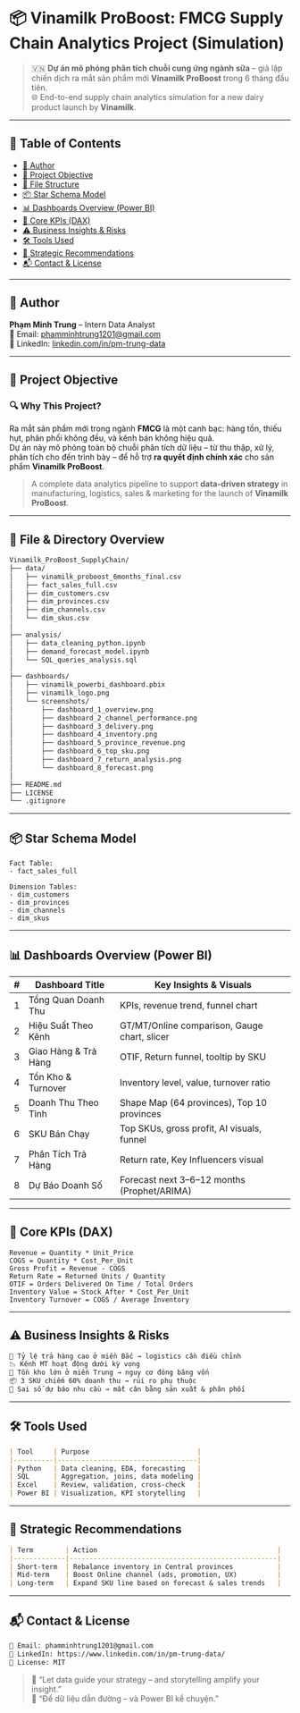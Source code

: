 # 📦 Vinamilk ProBoost: FMCG Supply Chain Analytics Project (Simulation)

> 🇻🇳 **Dự án mô phỏng phân tích chuỗi cung ứng ngành sữa** – giả lập chiến dịch ra mắt sản phẩm mới **Vinamilk ProBoost** trong 6 tháng đầu tiên.  
> 🌐 End-to-end supply chain analytics simulation for a new dairy product launch by **Vinamilk**.

---

## 📑 Table of Contents

- [👤 Author](#-author)
- [🌟 Project Objective](#-project-objective)
- [📁 File Structure](#-file-structure)
- [📦 Star Schema Model](#-star-schema-model)
- [📊 Dashboards Overview (Power BI)](#-dashboards-overview-power-bi)
- [🧮 Core KPIs (DAX)](#-core-kpis-dax)
- [⚠️ Business Insights & Risks](#️-business-insights--risks)
- [🛠️ Tools Used](#-tools-used)
- [🎯 Strategic Recommendations](#-strategic-recommendations)
- [📬 Contact & License](#-contact--license)

---

## 👤 Author

**Phạm Minh Trung** – Intern Data Analyst  
📧 Email: [phamminhtrung1201@gmail.com](mailto:phamminhtrung1201@gmail.com)  
🔗 LinkedIn: [linkedin.com/in/pm-trung-data](https://www.linkedin.com/in/pm-trung-data/)

---

## 🌟 Project Objective

### 🔍 Why This Project?

Ra mắt sản phẩm mới trong ngành **FMCG** là một canh bạc: hàng tồn, thiếu hụt, phân phối không đều, và kênh bán không hiệu quả.  
Dự án này mô phỏng toàn bộ chuỗi phân tích dữ liệu – từ thu thập, xử lý, phân tích cho đến trình bày – để hỗ trợ **ra quyết định chính xác** cho sản phẩm **Vinamilk ProBoost**.

> A complete data analytics pipeline to support **data-driven strategy** in manufacturing, logistics, sales & marketing for the launch of **Vinamilk ProBoost**.

---

## 📁 File & Directory Overview

```bash
Vinamilk_ProBoost_SupplyChain/
├── data/
│   ├── vinamilk_proboost_6months_final.csv
│   ├── fact_sales_full.csv
│   ├── dim_customers.csv
│   ├── dim_provinces.csv
│   ├── dim_channels.csv
│   └── dim_skus.csv
│
├── analysis/
│   ├── data_cleaning_python.ipynb
│   ├── demand_forecast_model.ipynb
│   └── SQL_queries_analysis.sql
│
├── dashboards/
│   ├── vinamilk_powerbi_dashboard.pbix
│   ├── vinamilk_logo.png
│   └── screenshots/
│       ├── dashboard_1_overview.png
│       ├── dashboard_2_channel_performance.png
│       ├── dashboard_3_delivery.png
│       ├── dashboard_4_inventory.png
│       ├── dashboard_5_province_revenue.png
│       ├── dashboard_6_top_sku.png
│       ├── dashboard_7_return_analysis.png
│       └── dashboard_8_forecast.png
│
├── README.md
├── LICENSE
└── .gitignore
```

---

## 📦 Star Schema Model

```text
Fact Table:
- fact_sales_full

Dimension Tables:
- dim_customers
- dim_provinces
- dim_channels
- dim_skus
```

---

## 📊 Dashboards Overview (Power BI)

| # | Dashboard Title         | Key Insights & Visuals                                   |
|---|-------------------------|----------------------------------------------------------|
| 1 | Tổng Quan Doanh Thu     | KPIs, revenue trend, funnel chart                       |
| 2 | Hiệu Suất Theo Kênh     | GT/MT/Online comparison, Gauge chart, slicer            |
| 3 | Giao Hàng & Trả Hàng    | OTIF, Return funnel, tooltip by SKU                     |
| 4 | Tồn Kho & Turnover      | Inventory level, value, turnover ratio                  |
| 5 | Doanh Thu Theo Tỉnh     | Shape Map (64 provinces), Top 10 provinces              |
| 6 | SKU Bán Chạy            | Top SKUs, gross profit, AI visuals, funnel              |
| 7 | Phân Tích Trả Hàng      | Return rate, Key Influencers visual                     |
| 8 | Dự Báo Doanh Số         | Forecast next 3–6–12 months (Prophet/ARIMA)             |

---

## 🧮 Core KPIs (DAX)

```dax
Revenue = Quantity * Unit_Price
COGS = Quantity * Cost_Per_Unit
Gross Profit = Revenue - COGS
Return Rate = Returned Units / Quantity
OTIF = Orders Delivered On Time / Total Orders
Inventory Value = Stock_After * Cost_Per_Unit
Inventory Turnover = COGS / Average Inventory
```

---

## ⚠️ Business Insights & Risks

```markdown
🔁 Tỷ lệ trả hàng cao ở miền Bắc → logistics cần điều chỉnh  
📉 Kênh MT hoạt động dưới kỳ vọng  
🧊 Tồn kho lớn ở miền Trung → nguy cơ đóng băng vốn  
📦 3 SKU chiếm 60% doanh thu → rủi ro phụ thuộc  
🔮 Sai số dự báo nhu cầu → mất cân bằng sản xuất & phân phối
```

---

## 🛠️ Tools Used

```markdown
| Tool     | Purpose                           |
|----------|-----------------------------------|
| Python   | Data cleaning, EDA, forecasting   |
| SQL      | Aggregation, joins, data modeling |
| Excel    | Review, validation, cross-check   |
| Power BI | Visualization, KPI storytelling   |
```

---

## 🎯 Strategic Recommendations

```markdown
| Term        | Action                                             |
|-------------|----------------------------------------------------|
| Short-term  | Rebalance inventory in Central provinces           |
| Mid-term    | Boost Online channel (ads, promotion, UX)          |
| Long-term   | Expand SKU line based on forecast & sales trends   |
```

---

## 📬 Contact & License

```markdown
📧 Email: phamminhtrung1201@gmail.com  
🔗 LinkedIn: https://www.linkedin.com/in/pm-trung-data/  
📜 License: MIT
```

> 💬 “Let data guide your strategy – and storytelling amplify your insight.”  
> 💬 “Để dữ liệu dẫn đường – và Power BI kể chuyện.”
